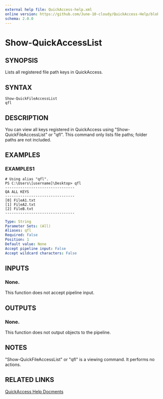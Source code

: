 ```yaml
---
external help file: QuickAccess-help.xml
online version: https://github.com/June-10-cloudy/QuickAccess-Help/blob/main/en-US/QuickAccess-help.xml
schema: 2.0.0
---
```

# Show-QuickAccessList
## SYNOPSIS
Lists all registered file path keys in QuickAccess.
## SYNTAX
```
Show-QuickFileAccessList
qfl
```
## DESCRIPTION
You can view all keys registered in QuickAccess using "Show-QuickFileAccessList" or "qfl".
This command only lists file paths; folder paths are not included.
## EXAMPLES
### EXAMPLES1
```
# Using alias "qfl".
PS C:\Users\[username]\Desktop> qfl
--------------------------------
QA ALL KEYS
--------------------------------
[0] FileA1.txt
[1] FileA2.txt
[2] FileB.txt
--------------------------------
```
```yaml
Type: String
Parameter Sets: (All)
Aliases: qfl
Required: False
Position: 1
Default value: None
Accept pipeline input: False
Accept wildcard characters: False
```
## INPUTS
### None. 
This function does not accept pipeline input.
## OUTPUTS
### None. 
This function does not output objects to the pipeline.
## NOTES
"Show-QuickFileAccessList" or "qfl" is a viewing command. It performs no actions.
## RELATED LINKS
[QuickAccess Help Docments](https://github.com/June-10-cloudy/QuickAccess-Help)


